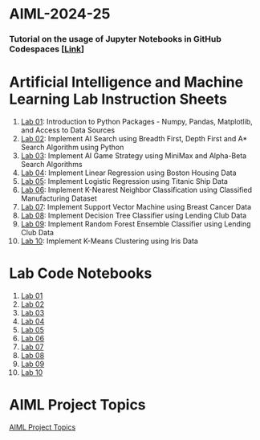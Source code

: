 # AIML-2024-25
### Tutorial on the usage of Jupyter Notebooks in GitHub Codespaces [[Link](https://youtu.be/PCQB_h8Z3j0)]
# Artificial Intelligence and Machine Learning Lab Instruction Sheets
1. [Lab 01](https://github.com/kirankumareranki/AIML-2025/blob/main/AIML_A1.pdf): Introduction to Python Packages - Numpy, Pandas, Matplotlib, and Access to Data Sources
1. [Lab 02](https://github.com/kirankumareranki/AIML-2025/blob/main/AIML_A2.pdf): Implement AI Search using Breadth First, Depth First and A* Search Algorithm using Python
1. [Lab 03](https://github.com/kirankumareranki/AIML-2025/blob/main/AIML_A3.pdf): Implement AI Game Strategy using MiniMax and Alpha-Beta Search Algorithms
1. [Lab 04](https://github.com/kirankumareranki/AIML-2025/blob/main/AIML_A4.pdf): Implement Linear Regression using Boston Housing Data
1. [Lab 05](https://github.com/kirankumareranki/AIML-2025/blob/main/AIML_A5.pdf): Implement Logistic Regression using Titanic Ship Data
1. [Lab 06](https://github.com/kirankumareranki/AIML-2025/blob/main/AIML_A6.pdf): Implement K-Nearest Neighbor Classification using Classified Manufacturing Dataset
1. [Lab 07](https://github.com/kirankumareranki/AIML-2025/blob/main/AIML_A7.pdf): Implement Support Vector Machine using Breast Cancer Data
1. [Lab 08](https://github.com/kirankumareranki/AIML-2025/blob/main/AIML_A8.pdf): Implement Decision Tree Classifier using Lending Club Data
1. [Lab 09](https://github.com/kirankumareranki/AIML-2025/blob/main/AIML_A9.pdf): Implement Random Forest Ensemble Classifier using Lending Club Data
1. [Lab 10](https://github.com/kirankumareranki/AIML-2025/blob/main/AIML_A10.pdf): Implement K-Means Clustering using Iris Data


# Lab Code Notebooks
1. [Lab 01](https://github.com/2303A51887/AIML--2025/blob/main/Lab_01.ipynb)
2. [Lab 02](https://github.com/2303A51887/AIML--2025/blob/main/Lab_02.ipynb)
3. [Lab 03](https://github.com/2303A51887/AIML--2025/blob/main/Lab_03.ipynb)
4. [Lab 04](https://github.com/kirankumareranki/AIML-2025/blob/main/Lab04-AIML.ipynb)
5. [Lab 05](https://github.com/2303A51887/AIML--2025/blob/main/Lab05_AIML.ipynb)
6. [Lab 06](https://github.com/kirankumareranki/AIML-2025/blob/main/Lab06-AIML.ipynb)
7. [Lab 07](https://github.com/kirankumareranki/AIML-2025/blob/main/Lab07-AIML.ipynb)
8. [Lab 08](https://github.com/kirankumareranki/AIML-2025/blob/main/Lab08-AIML.ipynb)
9. [Lab 09](https://github.com/kirankumareranki/AIML-2025/blob/main/Lab09-AIML.ipynb)
10. [Lab 10](https://github.com/kirankumareranki/AIML-2025/blob/main/Lab10-AIML.ipynb)
    
# AIML Project Topics 
[AIML Project Topics](https://github.com/kirankumareranki/AIML-2023/blob/main/projects.pdf)

